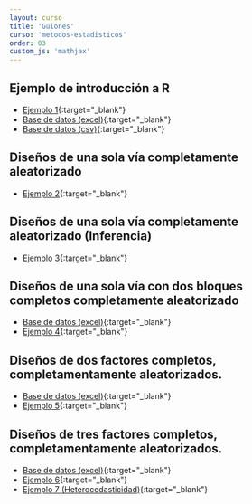 ```yaml
---
layout: curso
title: 'Guiones'
curso: 'metodos-estadisticos'
order: 03
custom_js: 'mathjax'
---
```


## Ejemplo de introducción a R

- [Ejemplo 1](/metodos-estadisticos/guiones/bacterias.html){:target="_blank"}
- [Base de datos (excel)](/metodos-estadisticos/guiones/Bacterias_en_carne.xlsx){:target="_blank"}
- [Base de datos (csv)](/metodos-estadisticos/guiones/Bacterias_en_carne.csv){:target="_blank"}

## Diseños de una sola vía completamente aleatorizado

- [Ejemplo 2](./guiones/bacterias2.html){:target="_blank"}

## Diseños de una sola vía completamente aleatorizado (Inferencia)

- [Ejemplo 3](./guiones/bacterias3.html){:target="_blank"}

## Diseños de una sola vía con dos bloques completos completamente aleatorizado

- [Base de datos (excel)](/metodos-estadisticos/guiones/formulasParaNiños.xlsx){:target="_blank"}
- [Ejemplo 4](./guiones/formulasParaNiños.html){:target="_blank"}

## Diseños de dos factores completos, completamentamente aleatorizados.

- [Base de datos (excel)](./guiones/menus.xlsx){:target="_blank"}
- [Ejemplo 5](./guiones/diseño_factorial.html){:target="_blank"}

## Diseños de tres factores completos, completamentamente aleatorizados.

- [Base de datos (excel)](./guiones/camarones.xlsx){:target="_blank"}
- [Ejemplo 6](./guiones/camarones.html){:target="_blank"}
- [Ejemplo 7 (Heterocedasticidad)](./guiones/camarones2.html){:target="_blank"}


